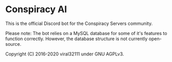 # Conspiracy AI

This is the official Discord bot for the Conspiracy Servers community.

Please note: The bot relies on a MySQL database for some of it's features to function correctly. However, the database structure is not currently open-source.

Copyright (C) 2016-2020 viral32111 under GNU AGPLv3.
